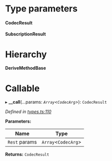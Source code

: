

# Type parameters
#### CodecResult 
#### SubscriptionResult 
# Hierarchy

**DeriveMethodBase**

# Callable
▸ **__call**(...params: *`Array`<`CodecArg`>*): `CodecResult`

*Defined in [types.ts:110](https://github.com/polkadot-js/api/blob/1e8e0b2/packages/api/src/types.ts#L110)*

**Parameters:**

| Name | Type |
| ------ | ------ |
| `Rest` params | `Array`<`CodecArg`> |

**Returns:** `CodecResult`

